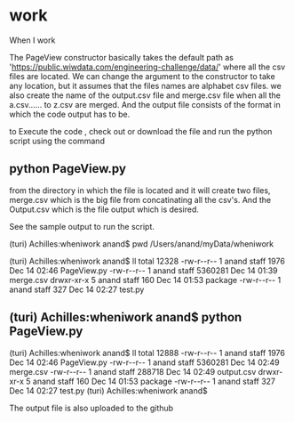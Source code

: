 # work
When I work

The PageView constructor basically takes the default path as 'https://public.wiwdata.com/engineering-challenge/data/' where all the csv files are located. 
We can change the argument to the constructor to take any location, but it assumes that the files names are alphabet csv files. 
we also create the name of the output.csv file and merge.csv file when all the a.csv...... to z.csv are merged. 
And the output file consists of the format in which the code output has to be. 

to Execute the code , check out or download the file and 
run the python script using the command 

## python PageView.py 

from the directory in which the file is located and it will create two files, merge.csv which is the big file from concatinating all the csv's. 
And the Output.csv which is the file output which is desired. 

See the sample output to run the script.

(turi) Achilles:wheniwork anand$ pwd
/Users/anand/myData/wheniwork

(turi) Achilles:wheniwork anand$ ll
total 12328
-rw-r--r--  1 anand  staff     1976 Dec 14 02:46 PageView.py
-rw-r--r--  1 anand  staff  5360281 Dec 14 01:39 merge.csv
drwxr-xr-x  5 anand  staff      160 Dec 14 01:53 package
-rw-r--r--  1 anand  staff      327 Dec 14 02:27 test.py

## (turi) Achilles:wheniwork anand$  python PageView.py 

(turi) Achilles:wheniwork anand$ ll
total 12888
-rw-r--r--  1 anand  staff     1976 Dec 14 02:46 PageView.py
-rw-r--r--  1 anand  staff  5360281 Dec 14 02:49 merge.csv
-rw-r--r--  1 anand  staff   288718 Dec 14 02:49 output.csv
drwxr-xr-x  5 anand  staff      160 Dec 14 01:53 package
-rw-r--r--  1 anand  staff      327 Dec 14 02:27 test.py
(turi) Achilles:wheniwork anand$ 

The output file is also uploaded to the github


